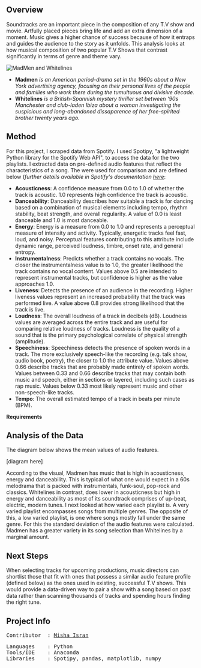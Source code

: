 **Overview**
---
Soundtracks are an important piece in the composition of any T.V show and movie. 
Artfully placed pieces bring life and add an extra dimension of a moment. Music gives a higher chance of success because of how it entraps and guides the audience to the story as it unfolds. This analysis looks at how musical composition of two popular T.V Shows that contrast significantly in terms of genre and theme vary.

![MadMen and Whitelines](https://github.com/mishaisran/Projects/blob/master/Spotify%20API/Images/Header%20Project.png)

- **Madmen** *is an American period-drama set in the 1960s about a New York advertising agency, focusing on their personal lives of the people and families who work there during the tumultuous and divisive decade.*
- **Whitelines** *is a British-Spannish mystery thriller 
set between ‘90s Manchester and club-laden Ibiza about a woman investigating the suspicious and long-abandoned dissaparence of her free-spirited brother twenty years ago.*

**Method**
---
For this project, I scraped data from Spotify. I used Spotipy, "a lightweight Python library for the Spotify Web API", to access the data for the two playlists. I extracted data on pre-defined audio features that reflect the characteristics of a song. The were used for comparison and are defined below (*further details available in Spotify's documentation [here](https://developer.spotify.com/documentation/web-api/reference/tracks/get-audio-features/)*: 

- **Acousticness**: A confidence measure from 0.0 to 1.0 of whether the track is acoustic. 
1.0 represents high confidence the track is acoustic. 
- **Danceability**: Danceability describes how suitable a track is for dancing based on a
combination of musical elements including tempo, rhythm stability, beat strength, and 
overall regularity. A value of 0.0 is least danceable and 1.0 is most danceable. 
- **Energy**: Energy is a measure from 0.0 to 1.0 and represents a perceptual measure of 
intensity and activity. Typically, energetic tracks feel fast, loud, and noisy. 
Perceptual features contributing to this attribute include dynamic range, perceived loudness,
timbre, onset rate, and general entropy.
- **Instrumentalness**: Predicts whether a track contains no vocals. The closer the 
instrumentalness value is to 1.0, the greater likelihood the track contains no vocal content. Values above 0.5 are intended to represent instrumental tracks, but confidence is higher as the value approaches 1.0. 
- **Liveness**: Detects the presence of an audience in the recording. Higher liveness values
represent an increased probability that the track was performed live. A value above 0.8 
provides strong likelihood that the track is live. 
- **Loudness**: The overall loudness of a track in decibels (dB). Loudness values are 
averaged across the entire track and are useful for comparing relative loudness of tracks.
Loudness is the quality of a sound that is the primary psychological correlate of physical
strength (amplitude).
- **Speechiness**:	Speechiness detects the presence of spoken words in a track. The more
exclusively speech-like the recording (e.g. talk show, audio book, poetry), the closer to
1.0 the attribute value. Values above 0.66 describe tracks that are probably made entirely 
of spoken words. Values between 0.33 and 0.66 describe tracks that may contain both music 
and speech, either in sections or layered, including such cases as rap music. Values below
0.33 most likely represent music and other non-speech-like tracks. 
- **Tempo**: The overall estimated tempo of a track in beats per minute (BPM). 

**Requirements**


**Analysis of the Data**
---
The diagram below shows the mean values of audio features. 

[diagram here]

According to the visual, Madmen has music that is high in acousticness, energy and danceability. This is typical of what one would expect in a 60s melodrama that is packed with instrumentals, funk-soul, pop-rock and classics. Whitelines in contrast, does lower in acousticness but high in energy and danceability as most of its soundtrack comprises of up-beat, electric, modern tunes. I next looked at how varied each playlist is. A very varied playlist encompasses songs from multiple genres. The opposite of this, a low varied playlist, is one where songs mostly fall under the same genre. For this the standard deviation of the audio features were calculated. Madmen has a greater variety in its song selection than Whitelines by a marginal amount.

**Next Steps**
---
When selecting tracks for upcoming productions, music directors can shortlist those that fit with ones that possess a similar audio feature profile (defined below) as the ones used in existing, successful T.V shows. This would provide a data-driven way to pair a show with a song based on past data rather than scanning thousands of tracks and spending hours finding the right tune. 

**Project Info**
---
<pre>
Contributor  : <a href=https://github.com/Al-Cap>Misha Isran</a>
</pre>

<pre>
Languages    : Python
Tools/IDE    : Anaconda
Libraries    : Spotipy, pandas, matplotlib, numpy
</pre>
